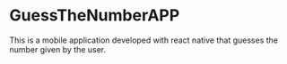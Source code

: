 # GuessTheNumberAPP
This is a mobile application developed with react native that guesses the number given by the user.
